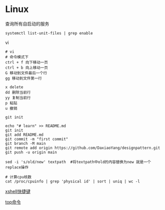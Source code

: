 # Linux

查询所有自启动的服务

`systemctl list-unit-files | grep enable`



vi

```shell
# vi
# 命令模式下
ctrl + f 向下移动一页 
ctrl + b 向上移动一页
G 移动到文件最后一个行
gg 移动到文件第一行

x delete
dd 删除当前行
yy 复制当前行
p 粘贴
u 撤销

```



`git init`

```shell
echo "# learn" >> README.md
git init
git add README.md
git commit -m "first commit"
git branch -M main
git remote add origin https://github.com/DaxiaoYang/designpattern.git
git push -u origin main
```



```shell
sed -i 's/old/new' textpath  #将textpath中old的内容替换为new 就是一个replace操作

# 计算cpu核数
cat /proc/cpuinfo | grep 'physical id' | sort | uniq | wc -l
```





[xshell快捷键](https://www.vckai.com/xshell-kuai-jie-jian-fei-chang-shi-yong)



[top命令](https://www.cnblogs.com/peida/archive/2012/12/24/2831353.html)

